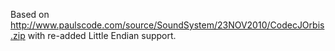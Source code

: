 Based on http://www.paulscode.com/source/SoundSystem/23NOV2010/CodecJOrbis.zip with re-added Little Endian support. 